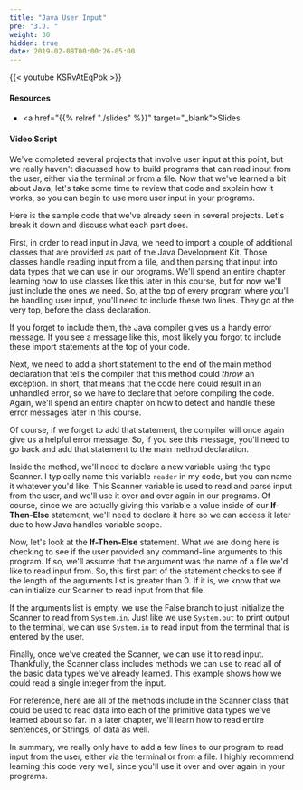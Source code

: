 ```yaml
---
title: "Java User Input"
pre: "3.J. "
weight: 30
hidden: true
date: 2019-02-08T00:00:26-05:00
---
```


{{< youtube KSRvAtEqPbk >}}

#### Resources

* <a href="{{% relref "./slides" %}}" target="_blank">Slides</a>

#### Video Script

We've completed several projects that involve user input at this point, but we really haven't discussed how to build programs that can read input from the user, either via the terminal or from a file. Now that we've learned a bit about Java, let's take some time to review that code and explain how it works, so you can begin to use more user input in your programs.

Here is the sample code that we've already seen in several projects. Let's break it down and discuss what each part does.

First, in order to read input in Java, we need to import a couple of additional classes that are provided as part of the Java Development Kit. Those classes handle reading input from a file, and then parsing that input into data types that we can use in our programs. We'll spend an entire chapter learning how to use classes like this later in this course, but for now we'll just include the ones we need. So, at the top of every program where you'll be handling user input, you'll need to include these two lines. They go at the very top, before the class declaration.

If you forget to include them, the Java compiler gives us a handy error message. If you see a message like this, most likely you forgot to include these import statements at the top of your code.

Next, we need to add a short statement to the end of the main method declaration that tells the compiler that this method could _throw_ an exception. In short, that means that the code here could result in an unhandled error, so we have to declare that before compiling the code. Again, we'll spend an entire chapter on how to detect and handle these error messages later in this course.

Of course, if we forget to add that statement, the compiler will once again give us a helpful error message. So, if you see this message, you'll need to go back and add that statement to the main method declaration.

Inside the method, we'll need to declare a new variable using the type Scanner. I typically name this variable `reader` in my code, but you can name it whatever you'd like. This Scanner variable is used to read and parse input from the user, and we'll use it over and over again in our programs. Of course, since we are actually giving this variable a value inside of our **If-Then-Else** statement, we'll need to declare it here so we can access it later due to how Java handles variable scope.

Now, let's look at the **If-Then-Else** statement. What we are doing here is checking to see if the user provided any command-line arguments to this program. If so, we'll assume that the argument was the name of a file we'd like to read input from. So, this first part of the statement checks to see if the length of the arguments list is greater than 0. If it is, we know that we can initialize our Scanner to read input from that file.

If the arguments list is empty, we use the False branch to just initialize the Scanner to read from `System.in`. Just like we use `System.out` to print output to the terminal, we can use `System.in` to read input from the terminal that is entered by the user.

Finally, once we've created the Scanner, we can use it to read input. Thankfully, the Scanner class includes methods we can use to read all of the basic data types we've already learned. This example shows how we could read a single integer from the input.

For reference, here are all of the methods include in the Scanner class that could be used to read data into each of the primitive data types we've learned about so far. In a later chapter, we'll learn how to read entire sentences, or Strings, of data as well.

In summary, we really only have to add a few lines to our program to read input from the user, either via the terminal or from a file. I highly recommend learning this code very well, since you'll use it over and over again in your programs.
